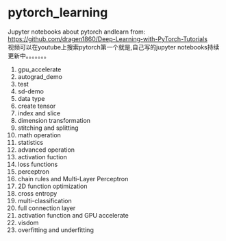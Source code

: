 # pytorch_learning
Jupyter notebooks about pytorch andlearn from:  
https://github.com/dragen1860/Deep-Learning-with-PyTorch-Tutorials  
视频可以在youtube上搜索pytorch第一个就是,自己写的jupyter notebooks持续更新中。。。。。。。
  
01. gpu_accelerate
02. autograd_demo
03. test
04. sd-demo
05. data type
06. create tensor
07. index and slice
08. dimension transformation
09. stitching and splitting
10. math operation
11. statistics
12. advanced operation
13. activation fuction
14. loss functions
15. perceptron
16. chain rules and Multi-Layer Perceptron
17. 2D function optimization
18. cross entropy
19. multi-classification
20. full connection layer
21. activation function and GPU accelerate
22. visdom
23. overfitting and underfitting
